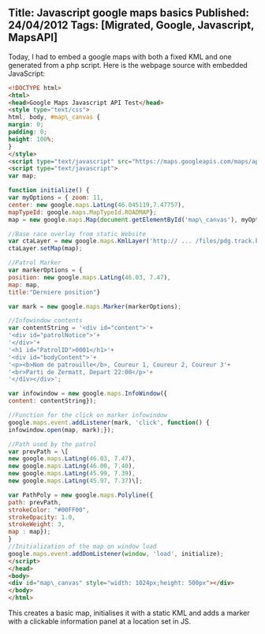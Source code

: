 Title: Javascript google maps basics
Published: 24/04/2012
Tags: [Migrated, Google, Javascript, MapsAPI] 
---

Today, I had to embed a google maps with both a fixed KML and one generated from a php script. Here is the webpage source with embedded JavaScript:
```html
<!DOCTYPE html>
<html>
<head>Google Maps Javascript API Test</head>
<style type="text/css">
html, body, #map\_canvas {
margin: 0;
padding: 0;
height: 100%;
}
</style>
<script type="text/javascript" src="https://maps.googleapis.com/maps/api/js?sensor=false"></script>
<script type="text/javascript">
var map;

function initialize() {
var myOptions = { zoom: 11,
center: new google.maps.LatLng(46.045119,7.47757),
mapTypeId: google.maps.MapTypeId.ROADMAP};
map = new google.maps.Map(document.getElementById('map\_canvas'), myOptions);

//Base race overlay from static Website
var ctaLayer = new google.maps.KmlLayer('http:// ... /files/pdg.track.kml');
ctaLayer.setMap(map);

//Patrol Marker
var markerOptions = {
position: new google.maps.LatLng(46.03, 7.47),
map: map,
title:"Derniere position"}

var mark = new google.maps.Marker(markerOptions);

//Infowindow contents
var contentString = '<div id="content">'+
'<div id="patrolNotice">'+
'</div>'+
'<h1 id="PatrolID">0001</h1>'+
'<div id="bodyContent">'+
'<p><b>Nom de patrouille</b>, Coureur 1, Coureur 2, Coureur 3'+
'<br>Parti de Zermatt, Depart 22:00</p>'+
'</div></div>';

var infowindow = new google.maps.InfoWindow({
content: contentString});

//Function for the click on marker infowindow
google.maps.event.addListener(mark, 'click', function() {
infowindow.open(map, mark);});

//Path used by the patrol
var prevPath = \[
new google.maps.LatLng(46.03, 7.47),
new google.maps.LatLng(46.00, 7.40),
new google.maps.LatLng(45.99, 7.39),
new google.maps.LatLng(45.97, 7.37)\];

var PathPoly = new google.maps.Polyline({
path: prevPath,
strokeColor: "#00FF00",
strokeOpacity: 1.0,
strokeWeight: 3,
map : map});
}
//Initialization of the map on window load
google.maps.event.addDomListener(window, 'load', initialize);
</script>
</head>
<body>
<div id="map\_canvas" style="width: 1024px;height: 500px"></div>
</body>
</html>
```
This creates a basic map, initialises it with a static KML and adds a marker with a clickable information panel at a location set in JS.
